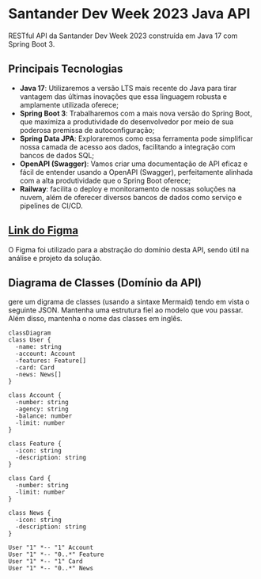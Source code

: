 # Santander Dev Week 2023 Java API

RESTful API da Santander Dev Week 2023 construída em Java 17 com Spring Boot 3.

## Principais Tecnologias
 - **Java 17**: Utilizaremos a versão LTS mais recente do Java para tirar vantagem das últimas inovações que essa linguagem robusta e amplamente utilizada oferece;
 - **Spring Boot 3**: Trabalharemos com a mais nova versão do Spring Boot, que maximiza a produtividade do desenvolvedor por meio de sua poderosa premissa de autoconfiguração;
 - **Spring Data JPA**: Exploraremos como essa ferramenta pode simplificar nossa camada de acesso aos dados, facilitando a integração com bancos de dados SQL;
 - **OpenAPI (Swagger)**: Vamos criar uma documentação de API eficaz e fácil de entender usando a OpenAPI (Swagger), perfeitamente alinhada com a alta produtividade que o Spring Boot oferece;
 - **Railway**: facilita o deploy e monitoramento de nossas soluções na nuvem, além de oferecer diversos bancos de dados como serviço e pipelines de CI/CD.

## [Link do Figma](https://www.figma.com/file/0ZsjwjsYlYd3timxqMWlbj/SANTANDER---Projeto-Web%2FMobile?type=design&node-id=1421%3A432&mode=design&t=6dPQuerScEQH0zAn-1)

O Figma foi utilizado para a abstração do domínio desta API, sendo útil na análise e projeto da solução.

## Diagrama de Classes (Domínio da API)
gere um digrama de classes (usando a sintaxe Mermaid) tendo em vista o seguinte JSON. Mantenha uma estrutura fiel ao modelo que vou passar. Além disso, mantenha o nome das classes em inglês.

```mermaid
classDiagram
class User {
  -name: string
  -account: Account
  -features: Feature[]
  -card: Card 
  -news: News[]
}

class Account {
  -number: string
  -agency: string
  -balance: number
  -limit: number  
}

class Feature {
  -icon: string
  -description: string
}

class Card {
  -number: string
  -limit: number
}

class News {
  -icon: string
  -description: string  
}

User "1" *-- "1" Account
User "1" *-- "0..*" Feature 
User "1" *-- "1" Card
User "1" *-- "0..*" News
```

